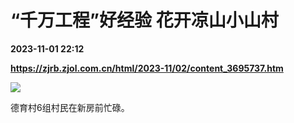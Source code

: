 # “千万工程”好经验 花开凉山小山村

**2023-11-01 22:12**

**https://zjrb.zjol.com.cn/html/2023-11/02/content_3695737.htm**

![](https://zjrb.zjol.com.cn/images/2023-11/02/zjrb2023110200006v02b002.jpg)

德育村6组村民在新房前忙碌。